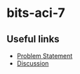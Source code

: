 # bits-aci-7

## Useful links
* [Problem Statement](https://taxila-aws.bits-pilani.ac.in/pluginfile.php/1279082/mod_assign/intro/Problem-Statement-1.pdf)
* [Discussion](https://taxila-aws.bits-pilani.ac.in/mod/forum/discuss.php?d=67599#p144891)
